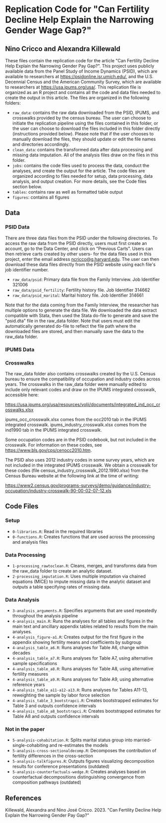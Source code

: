 # Replication Code for "Can Fertility Decline Help Explain the Narrowing Gender Wage Gap?"
##  Nino Cricco and Alexandra Killewald

These files contain the replication code for the article "Can Fertility Decline Help Explain the Narrowing Gender Pay Gap?". This project uses publicly available data from the Panel Study of Income Dynamics (PSID), which are available to researchers at <https://psidonline.isr.umich.edu/>, and the U.S. Decennial Census and the American Community Survey, which are available to researchers at <https://usa.ipums.org/usa/>. This replication file is organized as an R project and contains all the code and data files needed to create the output in this article. The files are organized in the following folders:

- `raw_data`: contains the raw data downloaded from the PSID, IPUMS, and crosswalks provided by the census bureau. The user can choose to initiate the replication pipeline using the files contained in this folder, or the user can choose to download the files included in this folder directly (instructions provided below). Please note that if the user chooses to manually download the files, they should update or edit the file names and directories accordingly. 
- `clean_data`: contains the transformed data after data processing and missing data imputation. All of the analysis files draw on the files in this folder.  
- `jobs`: contains the code files used to process the data, conduct the analyses, and create the output for the article. The code files are organized according to files needed for setup, data processing, data analysis, and output creation. For more details, see the Code files section below. 
- `tables`: contains raw as well as formatted table output
- `figures`: contains all figures 

## Data

### PSID Data

There are three data files from the PSID under the following directories. To access the raw data from the PSID directly, users must first create an account, go to the Data Center, and click on "Previous Carts". Users can then retrieve carts created by other users- for the data files used in this project, enter the email address <ncricco@g.harvard.edu>. The user can then download these data files directly from the PSID website using each file's job identifier number. 

- `raw_data/psid`: Primary data file from the Family Interview. Job Identifier 321006
- `raw_data/psid_fertility`: Fertility history file. Job Identifier 314662
- `raw_data/psid_marital`: Marital history file. Job Identifier 314661

Note that for the data coming from the Family Interview, the researcher has multiple options to generate the data file. We downloaded the data extract compatible with Stata, then used the Stata do-file to generate and save the "psid.dta" file in the raw_data folder. Note that users must edit the automatically generated do-file to reflect the file path where the downloaded files are stored, and then manually save the data to the raw_data folder. 

### IPUMS Data

### Crosswalks

The raw_data folder also contains crosswalks created by the U.S. Census bureau to ensure the compatibility of occupation and industry codes across years. The crosswalks in the raw_data folder were manually edited to include only relevant codes and draw on the IPUMS integrated crosswalk, accessible here:

<https://usa.ipums.org/usa/resources/volii/documents/integrated_ind_occ_crosswalks.xlsx>

ipums_occ_crosswalk.xlsx comes from the occ2010 tab in the IPUMS integrated crosswalk. 
ipums_industry_crosswalk.xlsx comes from the ind1990 tab in the IPUMS integrated crosswalk. 

Some occupation codes are in the PSID codebook, but not included in the crosswalk. For information on these codes, see <https://www.bls.gov/cps/cenocc2010.htm>. 

The PSID also uses 2012 industry codes in some survey years, which are not included in the integrated IPUMS crosswalk. We obtain a crosswalk for these codes (file census_industry_crosswalk_2012.1990.xlsx) from the Census Bureau website at the following link at the time of writing:

<https://www2.census.gov/programs-surveys/demo/guidance/industry-occupation/industry-crosswalk-90-00-02-07-12.xls>

## Code Files

### Setup
- `0-libraries.R`: Read in the required libraries
- `0-functions.R`: Creates functions that are used across the processing and analysis files

### Data Processing

- `1-processing_rawtoclean.R`: Cleans, merges, and transforms data from the raw_data folder to create an analytic dataset. 
- `2-processing_imputation.R`: Uses multiple imputation via chained equations (MICE) to impute missing data in the analytic dataset and outputs a table specifying rates of missing data.

### Data Analysis

- `3-analysis_arguments.R`: Specifies arguments that are used repeatedly throughout the analysis pipeline
- `4-analysis_main.R`: Runs the analyses for all tables and figures in the main text and ancillary appendix tables related to results from the main analyses.
- `4-analysis_figure-a1.R`: Creates output for the first figure in the appendix showing fertility means and coefficients by subgroup
- `4-analysis_table_a6.R`: Runs analyses for Table A6, change within decades
- `4-analysis_table_a7.R`: Runs analyses for Table A7, using alternative sample specifications
- `4-analysis_table_a8.R`: Runs analyses for Table A8, using alternative fertility measures
- `4-analysis_table_a9.R`: Runs analyses for Table A9, using alternative reference years
- `4-analysis_table_a11-a12-a13.R`: Runs analyses for Tables A11-13, reweighting the sample by labor force selection
- `4-analysis_table_3_bootstrapci.R`: Creates bootstrapped estimates for Table 3 and outputs confidence intervals
- `4-analysis_table_a8_bootstrapci.R`: Creates bootstrapped estimates for Table A8 and outputs confidence intervals

### Not in the paper
- `5-analysis-cohabitation.R`: Splits marital status group into married-single-cohabiting and re-estimates the models
- `5-analysis-cross-sectionaldecomp.R`: Decomposes the contribution of fertility differences in the cross-section
- `5-analysis-talkfigures.R`: Outputs figures visualizing decomposition results for conference presentations (outdated)
- `5-analysis-counterfactuals-wedge.R`: Creates analyses based on counterfactual decompositions distinguishing convergence from composition pathways (outdated)


## References

Killewald, Alexandra and Nino José Cricco. 2023. "Can Fertility Decline Help Explain the Narrowing Gender Pay Gap?"